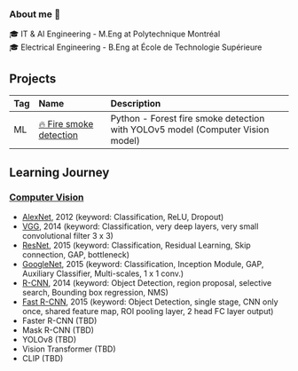 ### About me 👋

🎓 IT & AI Engineering - M.Eng at Polytechnique Montréal<br />
🎓 Electrical Engineering - B.Eng at École de Technologie Supérieure <br />


## Projects

| Tag | Name | Description
|:---|:---|:---
|ML|[🔥 Fire smoke detection](https://github.com/MorganPeju/inf8225_project) | Python - Forest fire smoke detection with YOLOv5 model (Computer Vision model)

## Learning Journey

### [Computer Vision](https://github.com/khchu93/ComputerVision/tree/main)
- [AlexNet](https://github.com/khchu93/ComputerVision/blob/main/notes/AlexNet.md), 2012 (keyword: Classification, ReLU, Dropout)
- [VGG](https://github.com/khchu93/ComputerVision/blob/main/notes/VGG.md), 2014 (keyword: Classification, very deep layers, very small convolutional filter 3 x 3)
- [ResNet](https://github.com/khchu93/ComputerVision/blob/main/notes/ResNet.md), 2015 (keyword: Classification, Residual Learning, Skip connection, GAP, bottleneck)
- [GoogleNet](https://github.com/khchu93/ComputerVision/blob/main/notes/GoogLeNet.md), 2015 (keyword: Classification, Inception Module, GAP, Auxiliary Classifier, Multi-scales, 1 x 1 conv.)
- [R-CNN](https://github.com/khchu93/ComputerVision/blob/main/notes/R-CNN.md), 2014 (keyword: Object Detection, region proposal, selective search, Bounding box regression, NMS)
- [Fast R-CNN](https://github.com/khchu93/ComputerVision/blob/main/notes/Fast%20R-CNN.md), 2015 (keyword: Object Detection, single stage, CNN only once, shared feature map, ROI pooling layer, 2 head FC layer output)
- Faster R-CNN (TBD)
- Mask R-CNN (TBD)
- YOLOv8 (TBD)
- Vision Transformer (TBD)
- CLIP (TBD)

